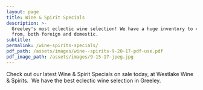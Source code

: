 ```yaml
---
layout: page
title: Wine & Spirit Specials
description: >-
  Greeley's most eclectic wine selection! We have a huge inventory to choose
  from, both foreign and domestic.
subtitle:
permalink: /wine-spirits-specials/
pdf_path: /assets/images/wine--spirits-9-20-17-pdf-use.pdf
pdf_image_path: /assets/images/9-15-17-jpeg.jpg
---
```



Check out our latest Wine & Spirit Specials on sale today, at Westlake Wine & Spirits.  We have the best eclectic wine selection in Greeley.